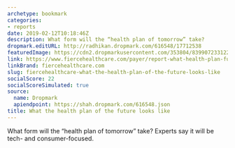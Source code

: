 ```yaml
---
archetype: bookmark
categories:
- reports
date: 2019-02-12T10:18:46Z
description: What form will the “health plan of tomorrow” take?
dropmark.editURL: http://radhikan.dropmark.com/616548/17712538
featuredImage: https://cdn2.dropmarkusercontent.com/353804/839907233122ab7823f31f7f4d0ad27b545fae9430ec824616c4bd53fd33ac7a/thumbnail/GettyImages-911749970.jpg?Expires=1557430063&Signature=Q1oiiesHJX8myWljQhs9V7RQGsheg4TkCUNkXAvR3Lix8oirkRFxC88QMNO4gyWWNizjornL2xZ9VVd-bhOfGlQE1~cDEN2OOoUfmiKnlhxtJBL4aL99Q8tgCyTbQUGLJDbJekKun6IdcihyU8VyKcr-w3MXRBUTFbUxryFoEyIxjbksQmcU76BiOIqzqYadJyMzFhwsCYQIDwOARqjVYOkpzv3TLpG0QgYzTFq8-vrI5yG1sDg-iv7s7yas6lzH46XIkhQ93h~9E2aDyyjFFOQ8MjByZFBRUamUlu3M8sW6qcP7ClaQ5Q4oukASrAVwS5ZHkGwB2jzumcDxgjMcDQ__&Key-Pair-Id=APKAITQYWVEN757ZA4KQ
link: https://www.fiercehealthcare.com/payer/report-what-health-plan-future-looks-like
linkBrand: fiercehealthcare.com
slug: fiercehealthcare-what-the-health-plan-of-the-future-looks-like
socialScore: 22
socialScoreSimulated: true
source:
  name: Dropmark
  apiendpoint: https://shah.dropmark.com/616548.json
title: What the health plan of the future looks like
---
```

What form will the “health plan of tomorrow” take? Experts say it will be tech- and consumer-focused.